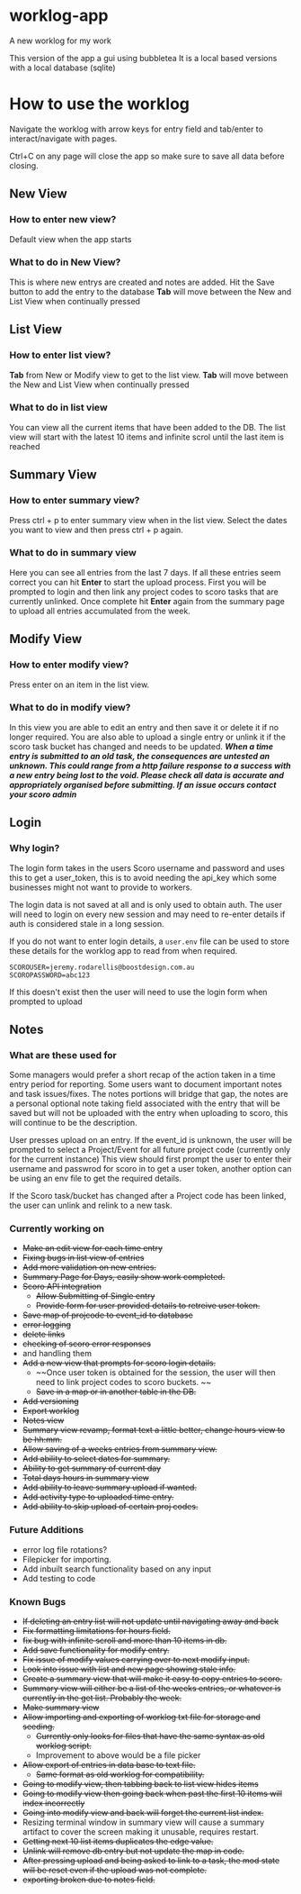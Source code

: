 # worklog-app
A new worklog for my work

This version of the app a gui using bubbletea 
It is a local based versions with a local database (sqlite)

# How to use the worklog
Navigate the worklog with arrow keys for entry field and tab/enter to interact/navigate with pages.

Ctrl+C on any page will close the app so make sure to save all data before closing.

## New View 
### How to enter new view?
Default view when the app starts

### What to do in New View?
This is where new entrys are created and notes are added.
Hit the Save button to add the entry to the database
**Tab** will move between the New and List View when continually pressed 

## List View
### How to enter list view?
**Tab** from New or Modify view to get to the list view.
**Tab** will move between the New and List View when continually pressed

### What to do in list view 
You can view all the current items that have been added to the DB. The list view will start with the latest 10 items and infinite scrol until the last item is reached

## Summary View
### How to enter summary view?
Press ctrl + p to enter summary view when in the list view. 
Select the dates you want to view and then press ctrl + p again.

### What to do in summary view
Here you can see all entries from the last 7 days.
If all these entries seem correct you can hit **Enter** to start the upload process. 
First you will be prompted to login and then link any project codes to scoro tasks that are currently unlinked.
Once complete hit **Enter** again from the summary page to upload all entries accumulated from the week.

## Modify View
### How to enter modify view?
Press enter on an item in the list view. 

### What to do in modify view?
In this view you are able to edit an entry and then save it or delete it if no longer required. 
You are also able to upload a single entry or unlink it if the scoro task bucket has changed and needs to be updated. 
***When a time entry is submitted to an old task, the consequences are untested an unknown. This could range from a http failure response to a success with a new entry being lost to the void. Please check all data is accurate and appropriately organised before submitting. If an issue occurs contact your scoro admin***

## Login 
### Why login? 
The login form takes in the users Scoro username and password and uses this to get a user_token, this is to avoid needing the api_key which some businesses might not want to provide to workers. 

The login data is not saved at all and is only used to obtain auth. The user will need to login on every new session and may need to re-enter details if auth is considered stale in a long session. 

If you do not want to enter login details, a `user.env` file can be used to store these details for the worklog app to read from when required. 

```
SCOROUSER=jeremy.rodarellis@boostdesign.com.au
SCOROPASSWORD=abc123
```

If this doesn't exist then the user will need to use the login form when prompted to upload

## Notes
### What are these used for 
Some managers would prefer a short recap of the action taken in a time entry period for reporting. Some users want to document important notes and task issues/fixes. The notes portions will bridge that gap, the notes are a personal optional note taking field associated with the entry that will be saved but will not be uploaded with the entry when uploading to scoro, this will continue to be the description.


User presses upload on an entry. If the event_id is unknown, the user will be prompted to select a Project/Event for all future project code (currently only for the current instance)
This view should first prompt the user to enter their username and passwrod for scoro in to get a user token, another option can be using an env file to get the required details.

If the Scoro task/bucket has changed after a Project code has been linked, the user can unlink and relink to a new task.

### Currently working on
- ~~Make an edit view for each time entry~~
- ~~Fixing bugs in list view of entries~~
- ~~Add more validation on new entries.~~
- ~~Summary Page for Days, easily show work completed.~~
- ~~Scoro API integration~~
    - ~~Allow Submitting of Single entry~~
    - ~~Provide form for user provided details to retreive user token.~~
- ~~Save map of projcode to event_id to database~~
- ~~error logging~~
- ~~delete links~~
- ~~checking of scoro error responses~~ 
- and handling them
- ~~Add a new view that prompts for scoro login details.~~
    - ~~Once user token is obtained for the session, the user will then need to link project codes to scoro buckets. ~~
    - ~~Save in a map or in another table in the DB.~~
- ~~Add versioning~~
- ~~Export worklog~~
- ~~Notes view~~
- ~~Summary view revamp, format text a little better, change hours view to be hh:mm.~~ 
- ~~Allow saving of a weeks entries from summary view.~~
- ~~Add ability to select dates for summary.~~
- ~~Ability to get summary of current day~~
- ~~Total days hours in summary view~~
- ~~Add ability to leave summary upload if wanted.~~
- ~~Add activity type to uploaded time entry.~~
- ~~Add ability to skip upload of certain proj codes.~~

### Future Additions 
- error log file rotations?
- Filepicker for importing.
- Add inbuilt search functionality based on any input
- Add testing to code

### Known Bugs
- ~~If deleting an entry list will not update until navigating away and back~~
- ~~Fix formatting limitations for hours field.~~
- ~~fix bug with infinite scroll and more than 10 items in db.~~
- ~~Add save functionality for modify entry.~~ 
- ~~Fix issue of modify values carrying over to next modify input.~~
- ~~Look into issue with list and new page showing stale info.~~
- ~~Create a summary view that will make it easy to copy entries to scoro.~~
- ~~Summary view will either be a list of the weeks entries, or whatever is currently in the get list. Probably the week.~~
- ~~Make summary view~~
- ~~Allow importing and exporting of worklog txt file for storage and seeding.~~
    - ~~Currently only looks for files that have the same syntax as old worklog script.~~
    - Improvement to above would be a file picker
- ~~Allow export of entries in data base to text file.~~
    - ~~Same format as old worklog for compatibility.~~
- ~~Going to modify view, then tabbing back to list view hides items~~
- ~~Going to modify view then going back when past the first 10 items will index incorrectly~~
- ~~Going into modify view and back will forget the current list index.~~
- Resizing terminal window in summary view will cause a summary artifact to cover the screen making it unusable, requires restart.
- ~~Getting next 10 list items duplicates the edge value.~~
- ~~Unlink will remove db entry but not update the map in code.~~
- ~~After pressing upload and being asked to link to a task, the mod state will be reset even if the upload was not complete.~~
- ~~exporting broken due to notes field.~~
